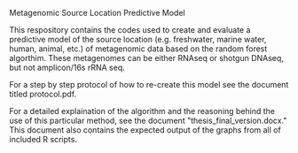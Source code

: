 Metagenomic Source Location Predictive Model

This respository contains the codes used to create and evaluate a predictive model of the source location (e.g. freshwater, marine water, human, animal, etc.) of metagenomic data based on the random forest algorthim. These metagenomes can be either RNAseq or shotgun DNAseq, but not amplicon/16s rRNA seq. 

For a step by step protocol of how to re-create this model see the document titled protocol.pdf.

For a detailed explaination of the algorithm and the reasoning behind the use of this particular method, see the document "thesis_final_version.docx." This document also contains the expected output of the graphs from all of included R scripts. 





